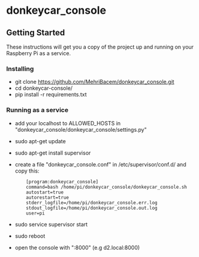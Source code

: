 # donkeycar_console

## Getting Started

These instructions will get you a copy of the project up and running on your Raspberry Pi as a service.

### Installing

- git clone https://github.com/MehriBacem/donkeycar_console.git
- cd donkeycar-console/
- pip install -r requirements.txt


### Running as a service
- add your localhost to  ALLOWED_HOSTS  in "donkeycar_console/donkeycar_console/settings.py"
- sudo apt-get update
- sudo apt-get install supervisor
- create a file "donkeycar_console.conf" in /etc/supervisor/conf.d/ and copy this:
  
  
         
          [program:donkeycar_console]
          command=bash /home/pi/donkeycar_console/donkeycar_console.sh
          autostart=true  
          autorestart=true  
          stderr_logfile=/home/pi/donkeycar_console.err.log
          stdout_logfile=/home/pi/donkeycar_console.out.log
          user=pi  
       


- sudo service supervisor start  
- sudo reboot   
- open the console with "<localhost>:8000" (e.g  d2.local:8000)